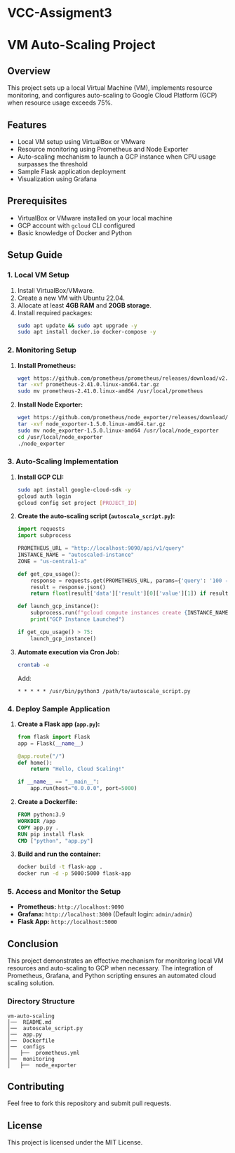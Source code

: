 # VCC-Assigment3
# VM Auto-Scaling Project

## Overview
This project sets up a local Virtual Machine (VM), implements resource monitoring, and configures auto-scaling to Google Cloud Platform (GCP) when resource usage exceeds 75%.

## Features
- Local VM setup using VirtualBox or VMware
- Resource monitoring using Prometheus and Node Exporter
- Auto-scaling mechanism to launch a GCP instance when CPU usage surpasses the threshold
- Sample Flask application deployment
- Visualization using Grafana

## Prerequisites
- VirtualBox or VMware installed on your local machine
- GCP account with `gcloud` CLI configured
- Basic knowledge of Docker and Python

## Setup Guide

### 1. Local VM Setup
1. Install VirtualBox/VMware.
2. Create a new VM with Ubuntu 22.04.
3. Allocate at least **4GB RAM** and **20GB storage**.
4. Install required packages:
   ```bash
   sudo apt update && sudo apt upgrade -y
   sudo apt install docker.io docker-compose -y
   ```

### 2. Monitoring Setup
1. **Install Prometheus:**
   ```bash
   wget https://github.com/prometheus/prometheus/releases/download/v2.41.0/prometheus-2.41.0.linux-amd64.tar.gz
   tar -xvf prometheus-2.41.0.linux-amd64.tar.gz
   sudo mv prometheus-2.41.0.linux-amd64 /usr/local/prometheus
   ```
2. **Install Node Exporter:**
   ```bash
   wget https://github.com/prometheus/node_exporter/releases/download/v1.5.0/node_exporter-1.5.0.linux-amd64.tar.gz
   tar -xvf node_exporter-1.5.0.linux-amd64.tar.gz
   sudo mv node_exporter-1.5.0.linux-amd64 /usr/local/node_exporter
   cd /usr/local/node_exporter
   ./node_exporter
   ```

### 3. Auto-Scaling Implementation
1. **Install GCP CLI:**
   ```bash
   sudo apt install google-cloud-sdk -y
   gcloud auth login
   gcloud config set project [PROJECT_ID]
   ```
2. **Create the auto-scaling script (`autoscale_script.py`):**
   ```python
   import requests
   import subprocess
   
   PROMETHEUS_URL = "http://localhost:9090/api/v1/query"
   INSTANCE_NAME = "autoscaled-instance"
   ZONE = "us-central1-a"
   
   def get_cpu_usage():
       response = requests.get(PROMETHEUS_URL, params={'query': '100 - (avg by (instance) (rate(node_cpu_seconds_total{mode="idle"}[5m])) * 100)'})
       result = response.json()
       return float(result['data']['result'][0]['value'][1]) if result['data']['result'] else 0.0
   
   def launch_gcp_instance():
       subprocess.run(f"gcloud compute instances create {INSTANCE_NAME} --zone={ZONE}", shell=True)
       print("GCP Instance Launched")
   
   if get_cpu_usage() > 75:
       launch_gcp_instance()
   ```
3. **Automate execution via Cron Job:**
   ```bash
   crontab -e
   ```
   Add:
   ```
   * * * * * /usr/bin/python3 /path/to/autoscale_script.py
   ```

### 4. Deploy Sample Application
1. **Create a Flask app (`app.py`):**
   ```python
   from flask import Flask
   app = Flask(__name__)
   
   @app.route("/")
   def home():
       return "Hello, Cloud Scaling!"
   
   if __name__ == "__main__":
       app.run(host="0.0.0.0", port=5000)
   ```
2. **Create a Dockerfile:**
   ```Dockerfile
   FROM python:3.9
   WORKDIR /app
   COPY app.py .
   RUN pip install flask
   CMD ["python", "app.py"]
   ```
3. **Build and run the container:**
   ```bash
   docker build -t flask-app .
   docker run -d -p 5000:5000 flask-app
   ```

### 5. Access and Monitor the Setup
- **Prometheus:** `http://localhost:9090`
- **Grafana:** `http://localhost:3000` (Default login: `admin/admin`)
- **Flask App:** `http://localhost:5000`

## Conclusion
This project demonstrates an effective mechanism for monitoring local VM resources and auto-scaling to GCP when necessary. The integration of Prometheus, Grafana, and Python scripting ensures an automated cloud scaling solution.

### Directory Structure
```
vm-auto-scaling
│──  README.md
│──  autoscale_script.py
│──  app.py
│──  Dockerfile
│──  configs
│   ├──  prometheus.yml
│──  monitoring
│   ├──  node_exporter
```

## Contributing
Feel free to fork this repository and submit pull requests.

## License
This project is licensed under the MIT License.

